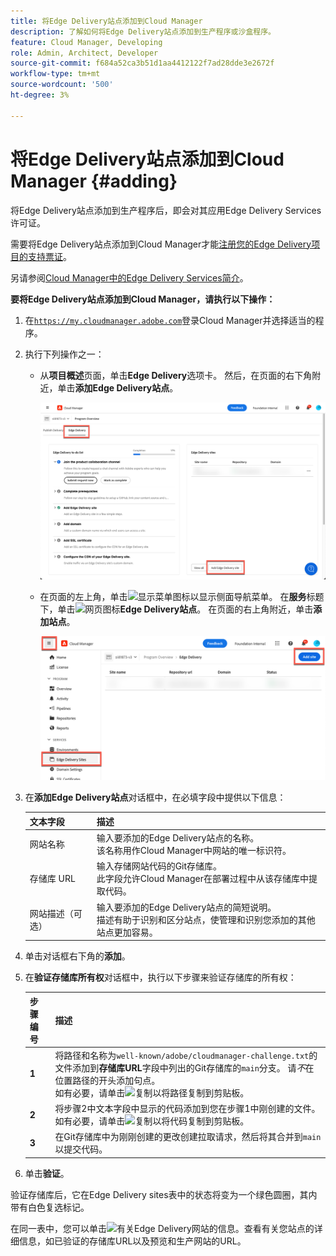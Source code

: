 ```yaml
---
title: 将Edge Delivery站点添加到Cloud Manager
description: 了解如何将Edge Delivery站点添加到生产程序或沙盒程序。
feature: Cloud Manager, Developing
role: Admin, Architect, Developer
source-git-commit: f684a52ca3b51d1aa4412122f7ad28dde3e2672f
workflow-type: tm+mt
source-wordcount: '500'
ht-degree: 3%

---
```



# 将Edge Delivery站点添加到Cloud Manager {#adding}

将Edge Delivery站点添加到生产程序后，即会对其应用Edge Delivery Services许可证。

需要将Edge Delivery站点添加到Cloud Manager才能[注册您的Edge Delivery项目的支持票证](/help/edge/overview.md##support-ticket)。

另请参阅[Cloud Manager中的Edge Delivery Services简介](/help/implementing/cloud-manager/edge-delivery/introduction-to-edge-delivery-services.md)。

**要将Edge Delivery站点添加到Cloud Manager，请执行以下操作：**

1. 在[`https://my.cloudmanager.adobe.com`](https://my.cloudmanager.adobe.com/)登录Cloud Manager并选择适当的程序。
1. 执行下列操作之一：

   * 从&#x200B;**项目概述**&#x200B;页面，单击&#x200B;**Edge Delivery**&#x200B;选项卡。 然后，在页面的右下角附近，单击&#x200B;**添加Edge Delivery站点**。

     ![从Edge Delivery选项卡添加Edge Delivery站点](/help/implementing/cloud-manager/assets/cm-eds-add1.png)

   * 在页面的左上角，单击![显示菜单图标](https://spectrum.adobe.com/static/icons/workflow_18/Smock_ShowMenu_18_N.svg)以显示侧面导航菜单。
在**服务**&#x200B;标题下，单击![网页图标](https://spectrum.adobe.com/static/icons/workflow_18/Smock_WebPages_18_N.svg)**Edge Delivery站点**。
在页面的右上角附近，单击**添加站点**。

     ![从Edge Delivery站点添加Edge Delivery站点按钮](/help/implementing/cloud-manager/assets/cm-eds-add2.png)

1. 在&#x200B;**添加Edge Delivery站点**&#x200B;对话框中，在必填字段中提供以下信息：

   | 文本字段 | 描述 |
   | - | --- |
   | 网站名称 | 输入要添加的Edge Delivery站点的名称。<br>该名称用作Cloud Manager中网站的唯一标识符。 |
   | 存储库 URL | 输入存储网站代码的Git存储库。<br>此字段允许Cloud Manager在部署过程中从该存储库中提取代码。 |
   | 网站描述（可选） | 输入要添加的Edge Delivery站点的简短说明。<br>描述有助于识别和区分站点，使管理和识别您添加的其他站点更加容易。 |

1. 单击对话框右下角的&#x200B;**添加**。

1. 在&#x200B;**验证存储库所有权**&#x200B;对话框中，执行以下步骤来验证存储库的所有权：

   | 步骤编号 | 描述 |
   | - | - |
   | **1** | 将路径和名称为`well-known/adobe/cloudmanager-challenge.txt`的文件添加到&#x200B;**存储库URL**&#x200B;字段中列出的Git存储库的`main`分支。 请&#x200B;*不*&#x200B;在位置路径的开头添加句点。<br>如有必要，请单击![复制](https://spectrum.adobe.com/static/icons/workflow_18/Smock_Copy_18_N.svg)以将路径复制到剪贴板。 |
   | **2** | 将步骤2中文本字段中显示的代码添加到您在步骤1中刚创建的文件。<br>如有必要，请单击![复制](https://spectrum.adobe.com/static/icons/workflow_18/Smock_Copy_18_N.svg)以将代码复制到剪贴板。 |
   | **3** | 在Git存储库中为刚刚创建的更改创建拉取请求，然后将其合并到`main`以提交代码。 |

1. 单击&#x200B;**验证**。

验证存储库后，它在Edge Delivery sites表中的状态将变为一个绿色圆圈，其内带有白色复选标记。

在同一表中，您可以单击![有关Edge Delivery网站的信息。](https://spectrum.adobe.com/static/icons/workflow_18/Smock_InfoOutline_18_N.svg)查看有关您站点的详细信息，如已验证的存储库URL以及预览和生产网站的URL。


